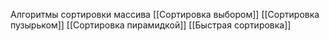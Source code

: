 Алгоритмы сортировки массива
[[Сортировка выбором]]
[[Сортировка пузырьком]]
[[Сортировка пирамидкой]]
[[Быстрая сортировка]]
